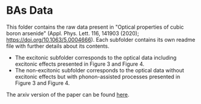 # BAs Data
This folder contains the raw data present in "Optical properties of cubic boron arsenide" (Appl. Phys. Lett. 116, 141903 (2020); https://doi.org/10.1063/5.0004666). Each subfolder contains its own readme file with further details about its contents. 

- The excitonic subfolder corresponds to the optical data including excitonic effects presented in Figure 3 and Figure 4.
- The non-excitonic subfolder corresponds to the optical data without excitonic effects but with phonon-assisted processes presented in Figure 3 and Figure 4.

The arxiv version of the paper can be found [here](https://arxiv.org/abs/1911.04914). 
